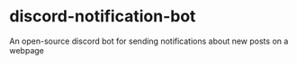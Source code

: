 # discord-notification-bot
An open-source discord bot for sending notifications about new posts on a webpage

